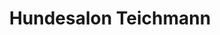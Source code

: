 ---
title: "Hundesalon Teichmann"
url: /schwarzenberg-erzgebirge/hundesalon-teichmann/
shop: Tiersalon
---